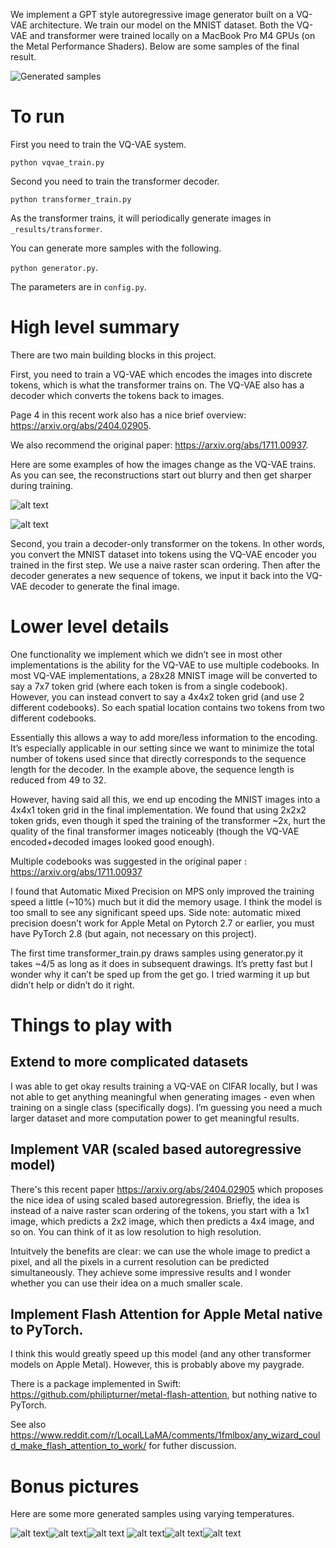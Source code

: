 We implement a GPT style autoregressive image generator built on a VQ-VAE architecture. We train our model on the MNIST dataset. Both the VQ-VAE and transformer were trained locally on a MacBook Pro M4 GPUs (on the Metal Performance Shaders). Below are some samples of the final result.

![Generated samples](_writeup_images/generated_2_temp_0.50.png)
# To run

First you need to train the VQ-VAE system.

`python vqvae_train.py`

Second you need to train the transformer decoder.

`python transformer_train.py`

As the transformer trains, it will periodically generate images in `_results/transformer`.

You can generate more samples with the following.

`python generator.py`.

The parameters are in `config.py`.

# High level summary

There are two main building blocks in this project.

First, you need to train a VQ-VAE which encodes the images into discrete tokens, which is what the transformer trains on. The VQ-VAE  also has a decoder which converts the tokens back to images. 

Page 4 in this recent work also has a nice brief overview: https://arxiv.org/abs/2404.02905.

We also recommend the original paper: https://arxiv.org/abs/1711.00937.

Here are some examples of how the images change as the VQ-VAE trains. As you can see, the reconstructions start out blurry and then get sharper during training.

![alt text](_writeup_images/vqvae_image2.png)

![alt text](_writeup_images/vqvae_image10.png)

Second, you train a decoder-only transformer on the tokens. In other words, you convert the MNIST dataset into tokens using the VQ-VAE encoder you trained in the first step. We use a naive raster scan ordering. Then after the decoder generates a new sequence of tokens, we input it back into the VQ-VAE decoder to generate the final image.

# Lower level details

One functionality we implement which we didn’t see in most other implementations is the ability for the VQ-VAE to use multiple codebooks. In most VQ-VAE implementations, a 28x28 MNIST image will be converted to say a 7x7 token grid (where each token is from a single codebook). However, you can instead convert to say a 4x4x2 token grid (and use 2 different codebooks). So each spatial location contains two tokens from two different codebooks. 

Essentially this allows a way to add more/less information to the encoding. It’s especially applicable in our setting since we want to minimize the total number of tokens used since that directly corresponds to the sequence length for the decoder. In the example above, the sequence length is reduced from 49 to 32.  
 
However, having said all this, we end up encoding the MNIST images into a 4x4x1 token grid in the final  implementation.  We found that using 2x2x2 token grids, even though it sped the training of the transformer ~2x, hurt the quality of the final transformer images noticeably (though the VQ-VAE encoded+decoded images looked good enough).

Multiple codebooks was suggested in the original paper : https://arxiv.org/abs/1711.00937

I found that Automatic Mixed Precision on MPS only improved the training speed a little (~10%) much but it did the memory usage. I think the model is too small to see any significant speed ups. Side note: automatic mixed precision doesn’t work for Apple Metal on Pytorch 2.7 or earlier, you must have PyTorch 2.8 (but again, not necessary on this project).

The first time transformer_train.py draws samples using generator.py it takes ~4/5 as long as it does in subsequent drawings. It’s pretty fast but I wonder why it can’t be sped up from the get go. I tried warming it up but didn’t help or didn’t do it right.


# Things to play with

## Extend to more complicated datasets

I was able to get okay results training a VQ-VAE on CIFAR locally, but I was not able to get anything meaningful when generating images - even when training on a single class (specifically dogs). I’m guessing you need a much larger dataset and more computation power to get meaningful results.

## Implement VAR (scaled based autoregressive model)

There's this recent paper https://arxiv.org/abs/2404.02905 which proposes the nice idea of using scaled based autoregression. Briefly, the idea is instead of a naive raster scan ordering of the tokens, you start with a 1x1 image, which predicts a 2x2 image, which then predicts a 4x4 image, and so on. You can think of it as low resolution to high resolution. 

Intuitvely the benefits are clear: we can use the whole image to predict a pixel, and all the pixels in a current resolution can be predicted simultaneously. They achieve some impressive results and I wonder whether you can use their idea on a much smaller scale.

## Implement Flash Attention for Apple Metal native to PyTorch. 

I think this would greatly speed up this model (and any other transformer models on Apple Metal). However, this is probably above my paygrade.

There is a package implemented in Swift: https://github.com/philipturner/metal-flash-attention, but nothing native to PyTorch. 

See also https://www.reddit.com/r/LocalLLaMA/comments/1fmlbox/any_wizard_could_make_flash_attention_to_work/ for futher discussion.

# Bonus pictures

Here are some more generated samples using varying temperatures.

![alt text](_writeup_images/generated_2_temp_0.10.png)![alt text](_writeup_images/generated_2_temp_0.25.png)![alt text](_writeup_images/generated_2_temp_0.33.png)
![alt text](_writeup_images/generated_2_temp_0.75.png)![alt text](_writeup_images/generated_2_temp_1.00.png)![alt text](_writeup_images/generated_2_temp_2.00.png)